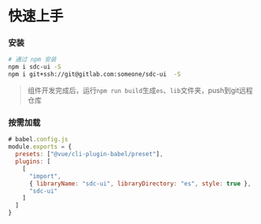 # 快速上手

### 安装

```bash
# 通过 npm 安装
npm i sdc-ui -S  
npm i git+ssh://git@gitlab.com:someone/sdc-ui  -S
```
> 组件开发完成后，运行`npm run build`生成`es`、`lib`文件夹，push到git远程仓库


### 按需加载

```javascript
# babel.config.js
module.exports = {
  presets: ["@vue/cli-plugin-babel/preset"],
  plugins: [
    [
      "import",
      { libraryName: "sdc-ui", libraryDirectory: "es", style: true },
      "sdc-ui"
    ]
  ]
}


```
